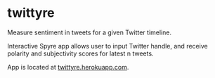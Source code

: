 # twittyre

Measure sentiment in tweets for a given Twitter timeline.

Interactive Spyre app allows user to input Twitter handle, and receive polarity and subjectivity scores for latest n tweets.

App is located at <a href = "http://twittyre.herokuapp.com">twittyre.herokuapp.com</a>.